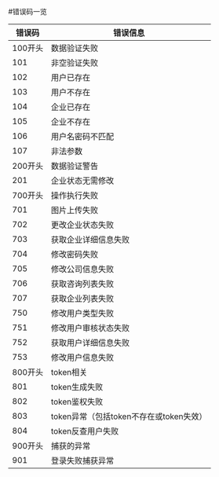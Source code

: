 #错误码一览


| 错误码 | 错误信息 |
| --- | --- |
| 100开头 | 数据验证失败 |
| 101 | 非空验证失败 |
| 102 | 用户已存在 |
| 103 | 用户不存在 |
| 104 | 企业已存在 |
| 105 | 企业不存在 |
| 106 | 用户名密码不匹配 |
| 107 | 非法参数 |
| 200开头 | 数据验证警告 |
| 201 | 企业状态无需修改 |
| 700开头 | 操作执行失败 |
| 701 | 图片上传失败 |
| 702 | 更改企业状态失败 |
| 703 | 获取企业详细信息失败 |
| 704 | 修改密码失败 |
| 705 | 修改公司信息失败 |
| 706 | 获取咨询列表失败 |
| 707 | 获取企业列表失败 |
| 750 | 修改用户类型失败 |
| 751 | 修改用户审核状态失败 |
| 752 | 获取用户详细信息失败 |
| 753 | 修改用户信息失败 |
| 800开头 | token相关 |
| 801 | token生成失败 |
| 802 | token鉴权失败 |
| 803 | token异常（包括token不存在或token失效） |
| 804 | token反查用户失败 |
| 900开头 | 捕获的异常 |
| 901 | 登录失败捕获异常 |


